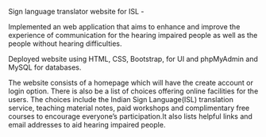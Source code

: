 Sign language translator website for ISL - 

Implemented an web application that aims to enhance and improve the experience of communication for the hearing impaired people as well as the people without hearing difficulties.  

Deployed website using HTML, CSS, Bootstrap, for UI and phpMyAdmin and MySQL for databases.

The website consists of a homepage which will have the create account or login option. There is also be a list of choices offering online facilities for the users.
The choices include the Indian Sign Language(ISL) translation service, teaching material notes, paid workshops and complimentary free courses to encourage everyone’s participation.It also lists helpful links and email addresses to aid hearing impaired people.
